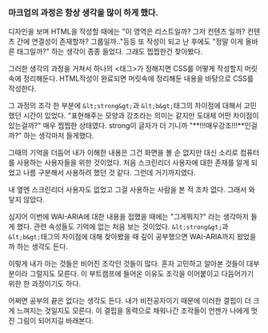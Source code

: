 <!-- 여기에 회고 내용을 작성해주세요 -->

### 마크업의 과정은 항상 생각을 많이 하게 했다.

디자인을 보며 HTML을 작성할 때에는
"이 영역은 리스트일까? 그저 컨텐츠 일까? 컨텐츠 간에 연결성이 존재할까? 그룹일까.."등등
또 작성이 되고 난 후에도 "정말 이게 올바른 태그일까?" 하는 생각이 종종 들었다.
그래도 찝찝한건 찾아봤다.

그러한 생각의 과정을 거쳐서 하나의 &lt;태그&gt;가 정해지면
CSS를 어떻게 작성할지 머릿속에 정리해둔다.
HTML작성이 완료되면 머릿속에 정리해둔 내용을 바탕으로 CSS를 작성한다.

그 과정의 조각 한 부분에 `&lt;strong&gt;`과 `&lt;b&gt;`태그의 차이점에 대해서 고민했던 시간이 있었다.
"표현해주는 모양과 강조라는 의미는 같지만 도대체 어떤 차이점이 있는걸까?" 매우 찝찝한 상태였다.
strong이 글자가 더 기니까 "**!!!매우강조!!!**인걸까?" 하는 생각마저 들게했다.

그때의 기억을 더듬어 내가 이해한 내용은
그건 화면을 볼 순 없지만 대신 소리로 컴퓨터를 사용하는 사용자들을 위한 것이었다.
처음 스크린리더 사용자에 대한 존재를 알게 되었고 나름 구분해서 사용하려 했던 것 같다.
그런데 거기까지였다.

내 옆엔 스크린리더 사용자도 없었고 그걸 사용하는 사람을 본 적 조차 없다.
그래서 와닿지 않았다.

심지어 이번에 WAI-ARIA에 대한 내용을 접했을 때에는 "그게뭐지?" 라는 생각마저 들게 했다.
관련 속성들도 기억에 없는 처음 보는 것이었다.
`&lt;strong&gt;`과 `&lt;b&gt;`태그의 차이점에 대해 찾아봤을 때 깊이 공부했으면 WAI-ARIA까지 왔었을까 하는 생각도 든다.

이렇게 내가 아는 것들은 비어진 조각인 것들이 많다.
혼자 고민하고 알아본 것들이 대부분이라 그럴지도 모른다.
이 부트캠프에 들어온 이유도 조각을 이어붙이고 다듬어가기 위한 한 과정이기도 하다.

어쩌면 공부의 끝은 없다는 생각도 든다.
내가 비전공자이기 때문에 이러한 결핍이 더 크게 느껴지는 것일지도 모른다.
이 결핍을 동력으로 채워나간 조각들이 언젠가 나에게 멋진 그림이 되어지길 바래본다.